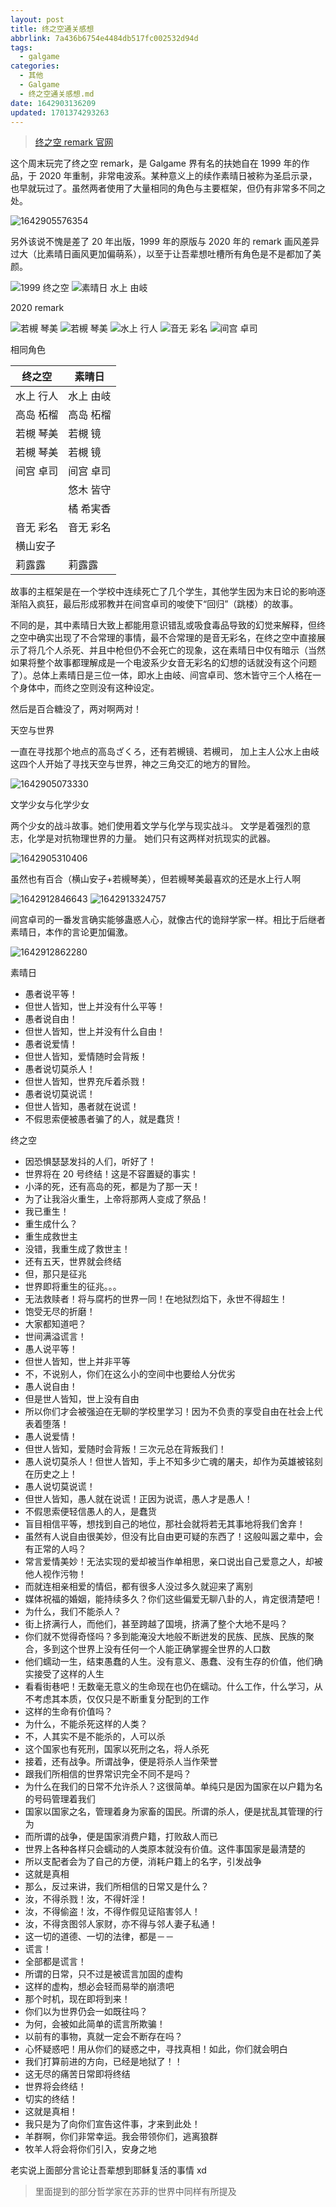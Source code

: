 ```yaml
---
layout: post
title: 终之空通关感想
abbrlink: 7a436b6754e4484db517fc002532d94d
tags:
  - galgame
categories:
  - 其他
  - Galgame
  - 终之空通关感想.md
date: 1642903136209
updated: 1701374293263
---
```


> [终之空 remark 官网](https://www.keroq.co.jp/suba_10th/tuinosora_remake/index.html)

这个周末玩完了终之空 remark，是 Galgame 界有名的扶她自在 1999 年的作品，于 2020 年重制，非常电波系。某种意义上的续作素晴日被称为圣启示录，也早就玩过了。虽然两者使用了大量相同的角色与主要框架，但仍有非常多不同之处。

![1642905576354](https://image-proxy.rxliuli.com/?url=https://lh3.googleusercontent.com/pw/AL9nZEUmvKBtRxGeG-J-0oVDVmdZccu0E0_HiDHaMPlvWBLp1v2wjaA152s9FxkIRFZROAChN-tYgimcK-ZYBFD_KGya40RzSKfDTVJqvoXjg5CsBmAaJPurSPdDmaDm6Bcunj4IxL_YPBnwtH0h7XdwaUxN=w1600-h1200-no)

另外该说不愧是差了 20 年出版，1999 年的原版与 2020 年的 remark 画风差异过大（比素晴日画风更加偏萌系），以至于让吾辈想吐槽所有角色是不是都加了美颜。

![1999 终之空](https://image-proxy.rxliuli.com/?url=https://lh3.googleusercontent.com/pw/AL9nZEVbUnAq4FS8HdozaJm6ViQSXuiUt0WPQSXGl1hFW4B8EAk8Cod20glrFDRQp-rSrVy4LPm2sNcKqUNztQX1A8N_OqRgndsZbbFBwXOaIWpt-bi_ftW7GNdv2ppQPOkLOefHk9QuVY35fFbehSfgASfo=w200-h276-no)
![素晴日 水上 由岐](https://image-proxy.rxliuli.com/?url=https://lh3.googleusercontent.com/pw/AL9nZEUrw0nqD2RgViMzGDgAwPAOEUDIxYoS1Pmn-NDaO6CTV4D81PcOopi1gqfjVQRlRIlpG-pLd8NfCKq5ELyE7EneVxpBmY8xrML780U80rtbYxbif4IWqTqVpagQ7qqqdh_gZKY132p0powv-siE0dpL=w1280-h960-no)

2020 remark

![若槻 琴美](https://image-proxy.rxliuli.com/?url=https://lh3.googleusercontent.com/pw/AL9nZEWMw80Jt746EZMp72i6LDNXZsXGKKkQQzi9fX6v70jxQXHnz7l_YIVPAn73fawMH13c2sOGHVQjJ2magfxjXvWwBXabaVbLDoRaSs4rBtELyOI2EknjjKdg8IUaaInttXK6xC_UjD7v5fwKg1AhElRs=w1600-h1200-no)
![若槻 琴美](https://image-proxy.rxliuli.com/?url=https://lh3.googleusercontent.com/pw/AL9nZEXAAF63solTc4G3EheearqF0XlNKWWLAtXTNKYu7yCDr7Efk7TaPIXG7bTDr2zyZDGTR0NGQEVlY6NOeasc1-xAcgNbRxb3Db02svb2gqWh5iJ_UUAOJ6OIx7wWIIqvNDXpDTXfVlipVVm1BdAPb-YO=w700-h690-no)
![水上 行人](https://image-proxy.rxliuli.com/?url=https://lh3.googleusercontent.com/pw/AL9nZEVHJNiQxmvNwPVhoH5ynCvvgh8dCwIRnSfrD63GWPEY-w5JPt432OoWnyvT66u6yPzATiCRYCra9r0g3E3uiReoNghrRjYtL_G9ZkMQsvvpxD2lviFk-X_izYA4luiJctDTri6muP7phowSyv8VoH-a=w700-h690-no)
![音无 彩名](https://image-proxy.rxliuli.com/?url=https://lh3.googleusercontent.com/pw/AL9nZEWEKsV-aENkyiO_d9vzrHuHgDmGBlA0qtApQaV2I4cVlBsuQxB3Axwp039C4-Wi-rP9nMeGhSdZ8bh7EH062Lbu54PAZoxrkNofC2D6YAdZK2_5yVCWAPgzeSKTInF9hWV5f_yRMR2OkDiUO2UsPQvr=w700-h690-no)
![间宫 卓司](https://image-proxy.rxliuli.com/?url=https://lh3.googleusercontent.com/pw/AL9nZEWWlU0nx9BgV2fcC1oexfgeMThPfKhr2xEJbBm6CEVi5L7JJp-spMsq-Fiugvzrv51Ur2eNkREvLgScu_IMKTcm5SenLADTI8eD_TlYxylsJDo2UOTByHDG_dHvAe-r7LbvM-xx2UFSTg8MCciB2Sk6=w700-h690-no)

相同角色

| 终之空   | 素晴日   |
| ----- | ----- |
| 水上 行人 | 水上 由岐 |
| 高岛 柘榴 | 高岛 柘榴 |
| 若槻 琴美 | 若槻 镜  |
| 若槻 琴美 | 若槻 镜  |
| 间宫 卓司 | 间宫 卓司 |
|       | 悠木 皆守 |
|       | 橘 希実香 |
| 音无 彩名 | 音无 彩名 |
| 横山安子  |       |
| 莉露露   | 莉露露   |

故事的主框架是在一个学校中连续死亡了几个学生，其他学生因为末日论的影响逐渐陷入疯狂，最后形成邪教并在间宫卓司的唆使下“回归”（跳楼）的故事。

不同的是，其中素晴日大致上都能用意识错乱或吸食毒品导致的幻觉来解释，但终之空中确实出现了不合常理的事情，最不合常理的是音无彩名，在终之空中直接展示了将几个人杀死、并且中枪但仍不会死亡的现象，这在素晴日中仅有暗示（当然如果将整个故事都理解成是一个电波系少女音无彩名的幻想的话就没有这个问题了）。总体上素晴日是三位一体，即水上由岐、间宫卓司、悠木皆守三个人格在一个身体中，而终之空则没有这种设定。

然后是百合糖没了，两对啊两对！

天空与世界

一直在寻找那个地点的高岛ざくろ，还有若槻镜、若槻司，
加上主人公水上由岐这四个人开始了寻找天空与世界，神之三角交汇的地方的冒险。

![1642905073330](https://image-proxy.rxliuli.com/?url=https://lh3.googleusercontent.com/pw/AL9nZEWyyLlOh3RK6rV5lYdzqSDRUBQT1HYtWAIXhPIPLRRE0fA4Pg7JjzxdE31BoUnnQ75Tbk4ODCjWxXdlVrH3jE0v2rqUGi0JH3qG8Rfq2jymDdxp929w3pJYi7FcfG9c3WSbUGlxSzFjiDOveTD-LWeY=w1280-h960-no)

文学少女与化学少女

两个少女的战斗故事。她们使用着文学与化学与现实战斗。
文学是着强烈的意志，化学是对抗物理世界的力量。
她们只有这两样对抗现实的武器。

![1642905310406](https://image-proxy.rxliuli.com/?url=https://lh3.googleusercontent.com/pw/AL9nZEVfYMoj_JT10gybCFyFzTrCsyPDXcaYUv1DSTL4hxKOzw2LZZr2ZiBwhdjjUXDiBFf1NQrXWdZNfIpK_iaPMeSo1wkokG3i_O0KUefe8BSXLh2403j4cz_9jWNpKTdJCABLsHcEqX_HwhSO_eyInmu6=w1280-h960-no)

虽然也有百合（横山安子+若槻琴美），但若槻琴美最喜欢的还是水上行人啊

![1642912846643](https://image-proxy.rxliuli.com/?url=https://lh3.googleusercontent.com/pw/AL9nZEUIxy984P5STkgZ5jzMpvJyDIQf3nTrUxoVMD10hO58Najx3mtHWALyYjrgBG5poaQhyxdYLSCQcNkcQNoHAvaiSE8EuXf2eNvHigrZaYSEJO3T_nzjuChSFL-ISz2aws7lM9Okiv3Yx-fa1YyzdBTn=w700-h690-no)
![1642913324757](https://image-proxy.rxliuli.com/?url=https://lh3.googleusercontent.com/pw/AL9nZEU65rFpDJBUaQIOHEEgnHAUgBIRzAkX73JT9t-f2wynDpWFK9BNVqs77BYrSCNUpPu4adoFTz2uqmWmvV6BMdZjSlJ2Izd9uTtTPuRetyXBWpzpauJpEBHmeoPoq6kI3KoVTD2qk-uTQ78XPs4taOL_=w1200-h900-no)

间宫卓司的一番发言确实能够蛊惑人心，就像古代的诡辩学家一样。相比于后继者素晴日，本作的言论更加偏激。

![1642912862280](https://image-proxy.rxliuli.com/?url=https://lh3.googleusercontent.com/pw/AL9nZEWfPwlE78nVvL0Yr5erca74jXzRyATA1gkhA5MUh8ADnwYZrdIZ0gjza-vJjdoZk1DnQc2v2NVD_lv-Ult2j6ZoZ-wHvkBnDDRdMuFUJosvZO5SJ0TFuj6ogFV8LVuguI_3MjPbTAwjFhul0Kat1AoY=w1200-h900-no)

素晴日

*   愚者说平等！
*   但世人皆知，世上并没有什么平等！
*   愚者说自由！
*   但世人皆知，世上并没有什么自由！
*   愚者说爱情！
*   但世人皆知，爱情随时会背叛！
*   愚者说切莫杀人！
*   但世人皆知，世界充斥着杀戮！
*   愚者说切莫说谎！
*   但世人皆知，愚者就在说谎！
*   不假思索便被愚者骗了的人，就是蠢货！

终之空

*   因恐惧瑟瑟发抖的人们，听好了！
*   世界将在 20 号终结！这是不容置疑的事实！
*   小泽的死，还有高岛的死，都是为了那一天！
*   为了让我浴火重生，上帝将那两人变成了祭品！
*   我已重生！
*   重生成什么？
*   重生成救世主
*   没错，我重生成了救世主！
*   还有五天，世界就会终结
*   但，那只是征兆
*   世界即将重生的征兆。。。
*   无法救赎者！将与腐朽的世界一同！在地狱烈焰下，永世不得超生！
*   饱受无尽的折磨！
*   大家都知道吧？
*   世间满溢谎言！
*   愚人说平等！
*   但世人皆知，世上并非平等
*   不，不说别人，你们在这么小的空间中也要给人分优劣
*   愚人说自由！
*   但是世人皆知，世上没有自由
*   所以你们才会被强迫在无聊的学校里学习！因为不负责的享受自由在社会上代表着堕落！
*   愚人说爱情！
*   但世人皆知，爱随时会背叛！三次元总在背叛我们！
*   愚人说切莫杀人！但世人皆知，手上不知多少亡魂的屠夫，却作为英雄被铭刻在历史之上！
*   愚人说切莫说谎！
*   但世人皆知，愚人就在说谎！正因为说谎，愚人才是愚人！
*   不假思索便轻信愚人的人，是蠢货
*   盲目相信平等，想找到自己的地位，那社会就将若无其事地将我们舍弃！
*   虽然有人说自由很美妙，但没有比自由更可疑的东西了！这般叫嚣之辈中，会有正常的人吗？
*   常言爱情美妙！无法实现的爱却被当作单相思，亲口说出自己爱意之人，却被他人视作污物！
*   而就连相亲相爱的情侣，都有很多人没过多久就迎来了离别
*   媒体祝福的婚姻，能持续多久？你们这些偏爱无聊八卦的人，肯定很清楚吧！
*   为什么，我们不能杀人？
*   街上挤满行人，而他们，甚至跨越了国境，挤满了整个大地不是吗？
*   你们就不觉得奇怪吗？多到能淹没大地般不断迸发的民族、民族、民族的聚合，多到这个世界上没有任何一个人能正确掌握全世界的人口数
*   他们蠕动一生，结束愚蠢的人生。没有意义、愚蠢、没有生存的价值，他们确实接受了这样的人生
*   看看街巷吧！无数毫无意义的生命现在也仍在蠕动。什么工作，什么学习，从不考虑其本质，仅仅只是不断重复分配到的工作
*   这样的生命有价值吗？
*   为什么，不能杀死这样的人类？
*   不，人其实不是不能杀的，人可以杀
*   这个国家也有死刑，国家以死刑之名，将人杀死
*   接着，还有战争。所谓战争，便是将杀人当作荣誉
*   跟我们所相信的世界常识完全不同不是吗？
*   为什么在我们的日常不允许杀人？这很简单。单纯只是因为国家在以户籍为名的号码管理着我们
*   国家以国家之名，管理着身为家畜的国民。所谓的杀人，便是扰乱其管理的行为
*   而所谓的战争，便是国家消费户籍，打败敌人而已
*   世界上各种各样只会蠕动的人类原本就没有价值。这件事国家是最清楚的
*   所以支配者会为了自己的方便，消耗户籍上的名字，引发战争
*   这就是真相
*   那么，反过来讲，我们所相信的日常又是什么？
*   汝，不得杀戮！汝，不得奸淫！
*   汝，不得偷盗！汝，不得作假见证陷害邻人！
*   汝，不得贪图邻人家财，亦不得与邻人妻子私通！
*   这一切的道德、一切的法律，都是－－
*   谎言！
*   全部都是谎言！
*   所谓的日常，只不过是被谎言加固的虚构
*   这样的虚构，想必会轻而易举的崩溃吧
*   那个时机，现在即将到来！
*   你们以为世界仍会一如既往吗？
*   为何，会被如此简单的谎言所欺骗！
*   以前有的事物，真就一定会不断存在吗？
*   心怀疑惑吧！用从你们的疑惑之中，寻找真相！如此，你们就会明白
*   我们打算前进的方向，已经是地狱了！！
*   这无尽的痛苦日常即将终结
*   世界将会终结！
*   切实的终结！
*   这就是真相！
*   我只是为了向你们宣告这件事，才来到此处！
*   羊群啊，你们非常幸运。我会带领你们，逃离狼群
*   牧羊人将会将你们引入，安身之地

老实说上面部分言论让吾辈想到耶稣复活的事情 xd

> 里面提到的部分哲学家在苏菲的世界中同样有所提及
